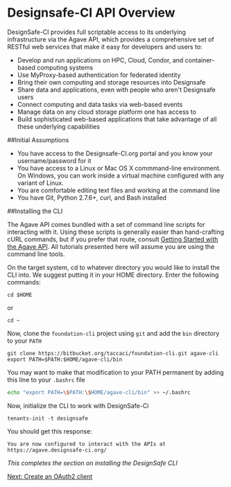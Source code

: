 # Designsafe-CI API Overview

DesignSafe-CI provides full scriptable access to its underlying infrastructure via the Agave API, which provides a comprehensive set of RESTful web services that make it easy for developers and users to:

* Develop and run applications on HPC, Cloud, Condor, and container-based computing systems
* Use MyProxy-based authentication for federated identity
* Bring their own computing and storage resources into Designsafe
* Share data and applications, even with people who aren't Designsafe users
* Connect computing and data tasks via web-based events
* Manage data on any cloud storage platform one has access to
* Build sophisticated web-based applications that take advantage of all these underlying capabilities

##Initial Assumptions

* You have access to the Designsafe-CI.org portal and you know your username/password for it
* You have access to a Linux or Mac OS X commmand-line environment. On Windows, you can work inside a virtual machine configured with any variant of Linux.
* You are comfortable editing text files and working at the command line
* You have Git, Python 2.7.6+, curl, and Bash installed

##Installing the CLI

The Agave API comes bundled with a set of command line scripts for interacting with it. Using these scripts is generally easier than hand-crafting cURL commands, but if you prefer that route, consult [Getting Started with the Agave API](http://agaveapi.co/getting-started-with-the-agave-api/). All tutorials presented here will assume you are using the command line tools.

On the target system, cd to whatever directory you would like to install the CLI into. We suggest putting it in your HOME directory. Enter the following commands:

```cd $HOME```

or

```cd ~```

Now, clone the ```foundation-cli``` project using ```git``` and add the ```bin``` directory to your ```PATH```

```
git clone https://bitbucket.org/taccaci/foundation-cli.git agave-cli
export PATH=$PATH:$HOME/agave-cli/bin
```

You may want to make that modification to your PATH permanent by adding this line to your ```.bashrc``` file

```sh
echo "export PATH=\$PATH:\$HOME/agave-cli/bin" >> ~/.bashrc

```

Now, initialize the CLI to work with DesignSafe-Ci

```tenants-init -t designsafe```

You should get this response:

```You are now configured to interact with the APIs at https://agave.designsafe-ci.org/```

*This completes the section on installing the DesignSafe CLI*

[Next: Create an OAuth2 client](00-oauth-101.md)
